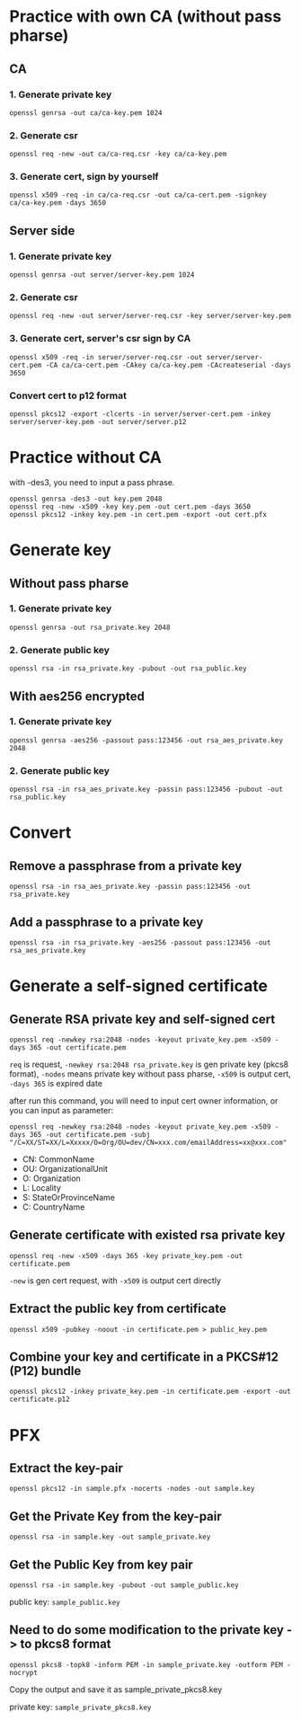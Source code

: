 # Practice with own CA (without pass pharse)

## CA

### 1. Generate private key
```
openssl genrsa -out ca/ca-key.pem 1024
```

### 2. Generate csr
```
openssl req -new -out ca/ca-req.csr -key ca/ca-key.pem
```

### 3. Generate cert, sign by yourself
```
openssl x509 -req -in ca/ca-req.csr -out ca/ca-cert.pem -signkey ca/ca-key.pem -days 3650
```

## Server side

### 1. Generate private key
```
openssl genrsa -out server/server-key.pem 1024
```

### 2. Generate csr
```
openssl req -new -out server/server-req.csr -key server/server-key.pem
```

### 3. Generate cert, server's csr sign by CA
```
openssl x509 -req -in server/server-req.csr -out server/server-cert.pem -CA ca/ca-cert.pem -CAkey ca/ca-key.pem -CAcreateserial -days 3650
```

### Convert cert to p12 format
```
openssl pkcs12 -export -clcerts -in server/server-cert.pem -inkey server/server-key.pem -out server/server.p12
```

# Practice without CA
with -des3, you need to input a pass phrase.
```
openssl genrsa -des3 -out key.pem 2048
openssl req -new -x509 -key key.pem -out cert.pem -days 3650
openssl pkcs12 -inkey key.pem -in cert.pem -export -out cert.pfx
```

# Generate key

## Without pass pharse
### 1. Generate private key 
```
openssl genrsa -out rsa_private.key 2048
```

### 2. Generate public key
```
openssl rsa -in rsa_private.key -pubout -out rsa_public.key
```

## With aes256 encrypted
### 1. Generate private key
```
openssl genrsa -aes256 -passout pass:123456 -out rsa_aes_private.key 2048
```

### 2. Generate public key
```
openssl rsa -in rsa_aes_private.key -passin pass:123456 -pubout -out rsa_public.key
```

# Convert
## Remove a passphrase from a private key
```
openssl rsa -in rsa_aes_private.key -passin pass:123456 -out rsa_private.key
```

## Add a passphrase to a private key
```
openssl rsa -in rsa_private.key -aes256 -passout pass:123456 -out rsa_aes_private.key
```

# Generate a self-signed certificate

## Generate RSA private key and self-signed cert
```
openssl req -newkey rsa:2048 -nodes -keyout private_key.pem -x509 -days 365 -out certificate.pem
```
```req``` is request,
```-newkey rsa:2048 rsa_private.key``` is gen private key (pkcs8 format),
```-nodes``` means private key without pass pharse,
```-x509``` is output cert,
```-days 365``` is expired date

after run this command, you will need to input cert owner information, or you can input as parameter:
```
openssl req -newkey rsa:2048 -nodes -keyout private_key.pem -x509 -days 365 -out certificate.pem -subj "/C=XX/ST=XX/L=Xxxxx/O=Org/OU=dev/CN=xxx.com/emailAddress=xx@xxx.com"
```
- CN: CommonName
- OU: OrganizationalUnit
- O: Organization
- L: Locality
- S: StateOrProvinceName
- C: CountryName

## Generate certificate with existed rsa private key
```
openssl req -new -x509 -days 365 -key private_key.pem -out certificate.pem
```
```-new``` is gen cert request, with ```-x509``` is output cert directly

## Extract the public key from certificate
```
openssl x509 -pubkey -noout -in certificate.pem > public_key.pem
```

## Combine your key and certificate in a PKCS#12 (P12) bundle
```
openssl pkcs12 -inkey private_key.pem -in certificate.pem -export -out certificate.p12
```

# PFX

## Extract the key-pair
```
openssl pkcs12 -in sample.pfx -nocerts -nodes -out sample.key
```

## Get the Private Key from the key-pair

```
openssl rsa -in sample.key -out sample_private.key
```

## Get the Public Key from key pair

```
openssl rsa -in sample.key -pubout -out sample_public.key
```
public key: ```sample_public.key```

## Need to do some modification to the private key -> to pkcs8 format

```
openssl pkcs8 -topk8 -inform PEM -in sample_private.key -outform PEM -nocrypt
```
Copy the output and save it as sample_private_pkcs8.key

private key: ```sample_private_pkcs8.key```
